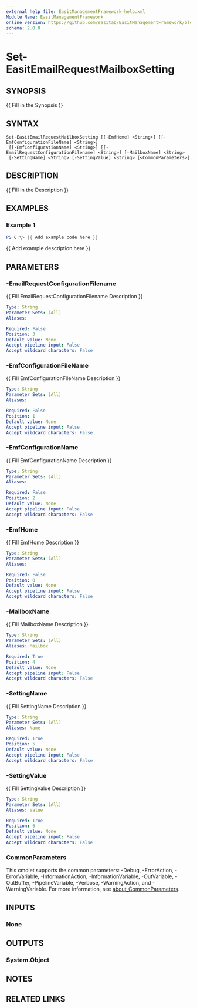 ```yaml
---
external help file: EasitManagementFramework-help.xml
Module Name: EasitManagementFramework
online version: https://github.com/easitab/EasitManagementFramework/blob/development/docs/Set-EasitEmailRequestMailboxSetting.md
schema: 2.0.0
---
```


# Set-EasitEmailRequestMailboxSetting

## SYNOPSIS
{{ Fill in the Synopsis }}

## SYNTAX

```
Set-EasitEmailRequestMailboxSetting [[-EmfHome] <String>] [[-EmfConfigurationFileName] <String>]
 [[-EmfConfigurationName] <String>] [[-EmailRequestConfigurationFilename] <String>] [-MailboxName] <String>
 [-SettingName] <String> [-SettingValue] <String> [<CommonParameters>]
```

## DESCRIPTION
{{ Fill in the Description }}

## EXAMPLES

### Example 1
```powershell
PS C:\> {{ Add example code here }}
```

{{ Add example description here }}

## PARAMETERS

### -EmailRequestConfigurationFilename
{{ Fill EmailRequestConfigurationFilename Description }}

```yaml
Type: String
Parameter Sets: (All)
Aliases:

Required: False
Position: 3
Default value: None
Accept pipeline input: False
Accept wildcard characters: False
```

### -EmfConfigurationFileName
{{ Fill EmfConfigurationFileName Description }}

```yaml
Type: String
Parameter Sets: (All)
Aliases:

Required: False
Position: 1
Default value: None
Accept pipeline input: False
Accept wildcard characters: False
```

### -EmfConfigurationName
{{ Fill EmfConfigurationName Description }}

```yaml
Type: String
Parameter Sets: (All)
Aliases:

Required: False
Position: 2
Default value: None
Accept pipeline input: False
Accept wildcard characters: False
```

### -EmfHome
{{ Fill EmfHome Description }}

```yaml
Type: String
Parameter Sets: (All)
Aliases:

Required: False
Position: 0
Default value: None
Accept pipeline input: False
Accept wildcard characters: False
```

### -MailboxName
{{ Fill MailboxName Description }}

```yaml
Type: String
Parameter Sets: (All)
Aliases: Mailbox

Required: True
Position: 4
Default value: None
Accept pipeline input: False
Accept wildcard characters: False
```

### -SettingName
{{ Fill SettingName Description }}

```yaml
Type: String
Parameter Sets: (All)
Aliases: Name

Required: True
Position: 5
Default value: None
Accept pipeline input: False
Accept wildcard characters: False
```

### -SettingValue
{{ Fill SettingValue Description }}

```yaml
Type: String
Parameter Sets: (All)
Aliases: Value

Required: True
Position: 6
Default value: None
Accept pipeline input: False
Accept wildcard characters: False
```

### CommonParameters
This cmdlet supports the common parameters: -Debug, -ErrorAction, -ErrorVariable, -InformationAction, -InformationVariable, -OutVariable, -OutBuffer, -PipelineVariable, -Verbose, -WarningAction, and -WarningVariable. For more information, see [about_CommonParameters](http://go.microsoft.com/fwlink/?LinkID=113216).

## INPUTS

### None
## OUTPUTS

### System.Object
## NOTES

## RELATED LINKS
